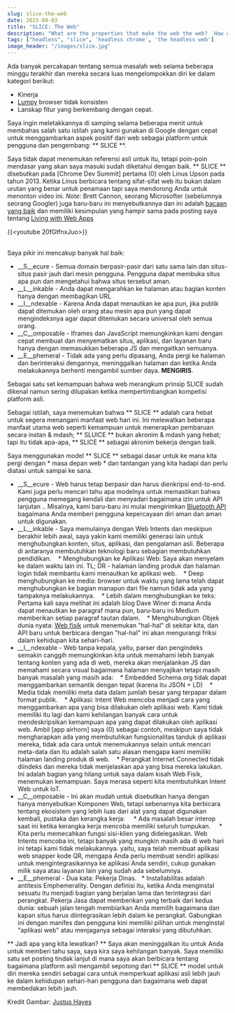 ```yaml
---
slug: slice-the-web
date: 2015-08-03
title: "SLICE: The Web"
description: "What are the properties that make the web the web?  How can we keep differentiating from native to stay relevant in a mobile world?"
tags: ["headless", "slice", 'headless chrome', 'the headless web']
image_header: "/images/slice.jpg"
---
```



Ada banyak percakapan tentang semua masalah web selama beberapa minggu terakhir dan mereka secara luas mengelompokkan diri ke dalam kategori berikut:


* Kinerja
* [Lumpy](/the-lumpy-web/) browser tidak konsisten
* Lanskap fitur yang berkembang dengan cepat.

Saya ingin meletakkannya di samping selama beberapa menit untuk membahas salah satu istilah yang kami gunakan di Google dengan cepat untuk menggambarkan aspek positif dari web sebagai platform untuk pengguna dan pengembang: ** SLICE **.

Saya tidak dapat menemukan referensi asli untuk itu, tetapi poin-poin mendasar yang akan saya masuki sudah diketahui dengan baik. ** SLICE ** disebutkan pada [Chrome Dev Summit] pertama (0) oleh Linus Upson pada tahun 2013. Ketika Linus berbicara tentang sifat-sifat web itu bukan dalam urutan yang benar untuk penamaan tapi saya mendorong Anda untuk menonton video ini. _Note_: Brett Cannon, seorang Microsofter (sebelumnya seorang Googler) juga baru-baru ini menyebutkannya dan ini adalah [bacaan yang baik](https://developer.chrome.com/devsummit) dan memiliki kesimpulan yang hampir sama pada posting saya tentang [Living with Web Apps](http://nothingbutsnark.svbtle.com/going-allin-on-the-mobile-web)

{{<youtube 20fGtfnxJuo>}}

<br> Saya pikir ini mencakup banyak hal baik:


* __S__ecure - Semua domain berpasir-pasir dari satu sama lain dan situs-situs pasir jauh dari mesin pengguna. Pengguna dapat membuka situs apa pun dan mengetahui bahwa situs tersebut aman.
* __L__inkable - Anda dapat mengarahkan ke halaman atau bagian konten hanya dengan membagikan URL
* __I__ndexable - Karena Anda dapat menautkan ke apa pun, jika publik dapat ditemukan oleh orang atau mesin apa pun yang dapat mengindeksnya agar dapat ditemukan secara universal oleh semua orang.
* __C__omposable - Iframes dan JavaScript memungkinkan kami dengan cepat membuat dan menyematkan situs, aplikasi, dan layanan baru hanya dengan memasukkan beberapa JS dan mengaitkan semuanya.
* __E__phemeral - Tidak ada yang perlu dipasang, Anda pergi ke halaman dan berinteraksi dengannya, meninggalkan halaman dan ketika Anda melakukannya berhenti mengambil sumber daya.
**MENGIRIS**.

Sebagai satu set kemampuan bahwa web merangkum prinsip SLICE sudah dikenal namun sering dilupakan ketika mempertimbangkan kompetisi platform asli.

Sebagai istilah, saya menemukan bahwa ** SLICE ** adalah cara hebat untuk segera menangani manfaat web hari ini. Ini melewatkan beberapa manfaat utama web seperti kemampuan untuk menerapkan pembaruan secara instan & mdash; ** SLUICE ** bukan akronim & mdash yang hebat; tapi itu tidak apa-apa, ** SLICE ** sebagai akronim bekerja dengan baik.

Saya menggunakan model ** SLICE ** sebagai dasar untuk ke mana kita pergi dengan * masa depan web * dan tantangan yang kita hadapi dan perlu diatasi untuk sampai ke sana.


* __S__ecure - Web harus tetap berpasir dan harus dienkripsi end-to-end. Kami juga perlu mencari tahu apa modelnya untuk memastikan bahwa pengguna memegang kendali dan menyadari bagaimana izin untuk API lanjutan .. Misalnya, kami baru-baru ini mulai mengirimkan [Bluetooth API](https://developers.google.com/web/updates/2015/07/interact-with-ble-devices-on-the-web?hl=en) bagaimana Anda memberi pengguna kepercayaan diri aman dan aman untuk digunakan.
* __L__inkable - Saya memulainya dengan Web Intents dan meskipun berakhir lebih awal, saya yakin kami memiliki generasi lain untuk menghubungkan konten, situs, aplikasi, dan pengalaman asli. Beberapa di antaranya membutuhkan teknologi baru sebagian membutuhkan pendidikan.
   * Menghubungkan ke Aplikasi Web: Saya akan menyelam ke dalam waktu lain ini. TL; DR - halaman landing produk dan halaman login tidak membantu kami menautkan ke aplikasi web.
   * Deep menghubungkan ke media: browser untuk waktu yang lama telah dapat menghubungkan ke bagian manapun dari file namun tidak ada yang tampaknya melakukannya.
   * Lebih dalam menghubungkan ke teks: Pertama kali saya melihat ini adalah blog Dave Winer di mana Anda dapat menautkan ke paragraf mana pun, baru-baru ini Medium memberikan setiap paragraf tautan dalam.
   * Menghubungkan Objek dunia nyata: [Web fisik](https://google.github.io/physical-web/) untuk menemukan "hal-hal" di sekitar kita, dan API baru untuk berbicara dengan "hal-hal" ini akan mengurangi friksi dalam kehidupan kita sehari-hari.
* __I__ndexable - Web tanpa kepala, yaitu, parser dan pengindeks semakin canggih memungkinkan kita untuk memahami lebih banyak tentang konten yang ada di web, mereka akan menjalankan JS dan memahami secara visual bagaimana halaman menyajikan tetapi masih banyak masalah yang masih ada:
   * Embedded Schema.org tidak dapat menggambarkan semantik dengan tepat (karena itu JSON + LD)
   * Media tidak memiliki meta data dalam jumlah besar yang terpapar dalam format publik.
   * Aplikasi: Intent Web mencoba menjadi cara yang menggambarkan apa yang bisa dilakukan oleh aplikasi web. Kami tidak memiliki itu lagi dan kami kehilangan banyak cara untuk mendeskripsikan kemampuan apa yang dapat dilakukan oleh aplikasi web. Ambil [app airhorn] saya (0) sebagai contoh, meskipun saya tidak mengharapkan ada yang membutuhkan fungsionalitas tanduk di aplikasi mereka, tidak ada cara untuk menemukannya selain untuk mencari meta-data dan itu adalah salah satu alasan mengapa kami memiliki halaman landing produk di web.
   * Perangkat Internet Connected tidak diindeks dan mereka tidak menjelaskan apa yang bisa mereka lakukan. Ini adalah bagian yang hilang untuk saya dalam kisah Web Fisik, menemukan kemampuan. Saya merasa seperti kita membutuhkan Intent Web untuk IoT.
* __C__omposable - Ini akan mudah untuk disebutkan hanya dengan hanya menyebutkan Komponen Web, tetapi sebenarnya kita berbicara tentang ekosistem yang lebih luas dari alat yang dapat digunakan kembali, pustaka dan kerangka kerja:
    * Ada masalah besar interop saat ini ketika kerangka kerja mencoba memiliki seluruh tumpukan.
    * Kita perlu memecahkan fungsi sisi-klien yang didelegasikan. Web Intents mencoba ini, tetapi banyak yang mungkin masih ada di web hari ini tetapi kami tidak melakukannya. yaitu, saya telah membuat aplikasi web snapper kode QR, mengapa Anda perlu membuat sendiri aplikasi untuk mengintegrasikannya ke aplikasi Anda sendiri, cukup gunakan milik saya atau layanan lain yang sudah ada sebelumnya.
* __E__phemeral - Dua kata: Pekerja Dinas.
  * Installabilitas adalah antitesis Emphemerality. Dengan definisi itu, ketika Anda menginstal sesuatu itu menjadi bagian yang berjalan lama dan terintegrasi dari perangkat. Pekerja Jasa dapat memberikan yang terbaik dari kedua dunia: sebuah jalan tengah membiarkan Anda memilih bagaimana dan kapan situs harus diintegrasikan lebih dalam ke perangkat. Gabungkan ini dengan manifes dan pengguna kini memiliki pilihan untuk menginstal "aplikasi web" atau menjaganya sebagai interaksi yang dibutuhkan.


** Jadi apa yang kita lewatkan? ** Saya akan meninggalkan itu untuk Anda untuk memberi tahu saya, saya kira saya kehilangan banyak. Saya memiliki satu set posting tindak lanjut di mana saya akan berbicara tentang bagaimana platform asli mengambil sepotong dari ** SLICE ** model untuk diri mereka sendiri sebagai cara untuk memperkuat aplikasi asli lebih jauh ke dalam kehidupan sehari-hari pengguna dan bagaimana web dapat membedakan lebih jauh.

Kredit Gambar: [Justus Hayes](https://commons.wikimedia.org/wiki/File:The_Big_Slice_-_Rome,_Italy.jpg)